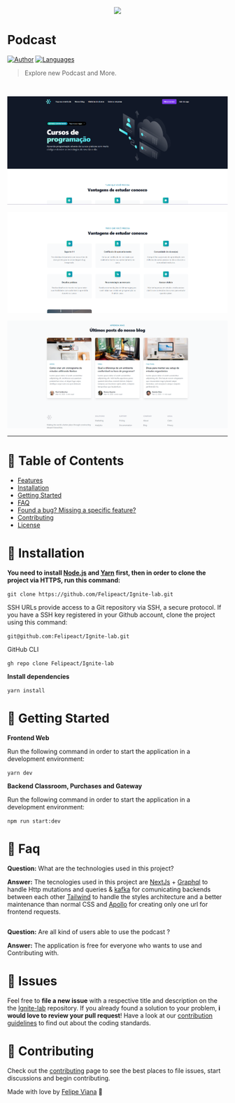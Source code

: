 <p align="center">
   <img src='.github/logo.svg' width="200"/>
</p>

# Podcast





[![Author](https://img.shields.io/badge/author-Felipeact-informational)](https://github.com/Felipeact)
[![Languages](https://img.shields.io/github/languages/count/Felipeact/Ignite-lab)](#)



> Explore new Podcast and More.

<br />
<p align="center"><img src=".github/home.png"/></p>
<p align="center"><img src=".github/about.png"/></p>
<p align="center"><img src=".github/lastPost.png"/></p>

---

# :pushpin: Table of Contents

* [Features](#rocket-features)
* [Installation](#construction_worker-installation)
* [Getting Started](#runner-getting-started)
* [FAQ](#postbox-faq)
* [Found a bug? Missing a specific feature?](#bug-issues)
* [Contributing](#tada-contributing)
* [License](#closed_book-license)



# :construction_worker: Installation

**You need to install [Node.js](https://nodejs.org/en/download/) and [Yarn](https://yarnpkg.com/) first, then in order to clone the project via HTTPS, run this command:**

```git clone https://github.com/Felipeact/Ignite-lab.git```

SSH URLs provide access to a Git repository via SSH, a secure protocol. If you have a SSH key registered in your Github account, clone the project using this command:

```git@github.com:Felipeact/Ignite-lab.git```

GitHub CLI

```gh repo clone Felipeact/Ignite-lab```

**Install dependencies**

```yarn install```

# :runner: Getting Started

**Frontend Web**

Run the following command in order to start the application in a development environment:

```yarn dev```

**Backend Classroom, Purchases and Gateway**

Run the following command in order to start the application in a development environment:

```npm run start:dev```

# :postbox: Faq

**Question:** What are the technologies used in this project?

**Answer:** The tecnologies used in this project are [NextJs](https://nextjs.org/) + [Graphql](https://graphql.org/) to handle Http mutations and queries & [kafka](https://kafka.apache.org/) for comunicating backends between each other [Tailwind](https://tailwindcss.com/) to handle the styles architecture and a better maintenance than normal CSS and [Apollo](https://www.apollographql.com/) for creating only one url for frontend requests.
##

##

**Question:** Are all kind of users able to use the podcast ?

**Answer:** The application is free for everyone who wants to use and Contributing
with.


# :bug: Issues

Feel free to **file a new issue** with a respective title and description on the the [Ignite-lab](https://github.com/Felipeact/Ignite-lab/issues) repository. If you already found a solution to your problem, **i would love to review your pull request**! Have a look at our [contribution guidelines](https://github.com/Felipeact/Ignite-lab/blob/main/CONTRIBUTING.md) to find out about the coding standards.

# :tada: Contributing

Check out the [contributing](https://github.com/Felipeact/Ignite-lab/blob/main/CONTRIBUTING.md) page to see the best places to file issues, start discussions and begin contributing.


Made with love by [Felipe Viana](https://github.com/Felipeact) 🚀
